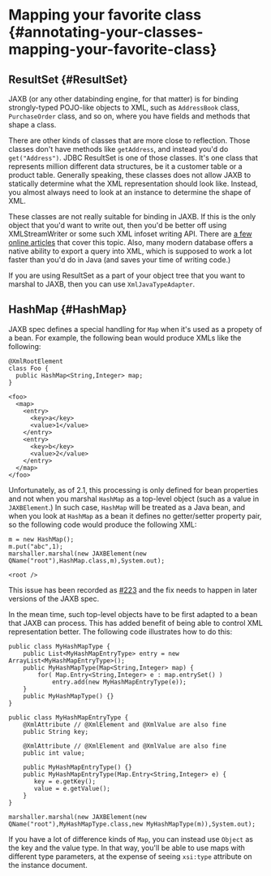 Mapping your favorite class {#annotating-your-classes-mapping-your-favorite-class}
===========================

ResultSet {#ResultSet}
---------

JAXB (or any other databinding engine, for that matter) is for binding
strongly-typed POJO-like objects to XML, such as `AddressBook` class,
`PurchaseOrder` class, and so on, where you have fields and methods that
shape a class.

There are other kinds of classes that are more close to reflection.
Those classes don\'t have methods like `getAddress`, and instead you\'d
do `get("Address")`. JDBC ResultSet is one of those classes. It\'s one
class that represents million different data structures, be it a
customer table or a product table. Generally speaking, these classes
does not allow JAXB to statically determine what the XML representation
should look like. Instead, you almost always need to look at an instance
to determine the shape of XML.

These classes are not really suitable for binding in JAXB. If this is
the only object that you\'d want to write out, then you\'d be better off
using XMLStreamWriter or some such XML infoset writing API. There are [a
few online articles](http://www.google.com/search?q=ResultSet+XML) that
cover this topic. Also, many modern database offers a native ability to
export a query into XML, which is supposed to work a lot faster than
you\'d do in Java (and saves your time of writing code.)

If you are using ResultSet as a part of your object tree that you want
to marshal to JAXB, then you can use `XmlJavaTypeAdapter`.

HashMap {#HashMap}
-------

JAXB spec defines a special handling for `Map` when it\'s used as a
propety of a bean. For example, the following bean would produce XMLs
like the following:

``` {.java}
@XmlRootElement
class Foo {
  public HashMap<String,Integer> map;
}
```

``` {.xml}
<foo>
  <map>
    <entry>
      <key>a</key>
      <value>1</value>
    </entry>
    <entry>
      <key>b</key>
      <value>2</value>
    </entry>
  </map>
</foo>
```

Unfortunately, as of 2.1, this processing is only defined for bean
properties and not when you marshal `HashMap` as a top-level object
(such as a value in `JAXBElement`.) In such case, `HashMap` will be
treated as a Java bean, and when you look at `HashMap` as a bean it
defines no getter/setter property pair, so the following code would
produce the following XML:

``` {.java}
m = new HashMap();
m.put("abc",1);
marshaller.marshal(new JAXBElement(new QName("root"),HashMap.class,m),System.out);
```

``` {.xml}
<root />
```

This issue has been recorded as
[\#223](https://github.com/eclipse-ee4j/jaxb-ri/issues/223) and the fix
needs to happen in later versions of the JAXB spec.

In the mean time, such top-level objects have to be first adapted to a
bean that JAXB can process. This has added benefit of being able to
control XML representation better. The following code illustrates how to
do this:

``` {.java}
public class MyHashMapType {
    public List<MyHashMapEntryType> entry = new ArrayList<MyHashMapEntryType>();
    public MyHashMapType(Map<String,Integer> map) {
        for( Map.Entry<String,Integer> e : map.entrySet() )
            entry.add(new MyHashMapEntryType(e));
    }
    public MyHashMapType() {}
}

public class MyHashMapEntryType {
    @XmlAttribute // @XmlElement and @XmlValue are also fine
    public String key;

    @XmlAttribute // @XmlElement and @XmlValue are also fine
    public int value;

    public MyHashMapEntryType() {}
    public MyHashMapEntryType(Map.Entry<String,Integer> e) {
       key = e.getKey();
       value = e.getValue();
    }
}

marshaller.marshal(new JAXBElement(new QName("root"),MyHashMapType.class,new MyHashMapType(m)),System.out);
```

If you have a lot of difference kinds of `Map`, you can instead use
`Object` as the key and the value type. In that way, you\'ll be able to
use maps with different type parameters, at the expense of seeing
`xsi:type` attribute on the instance document.
